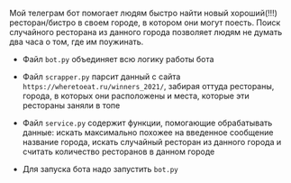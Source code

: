 Мой телеграм бот помогает людям быстро найти новый хороший(!!!) ресторан/бистро в своем городе, в котором они могут поесть. Поиск случайного ресторана из данного города позволяет людям не думать два часа о том, где им поужинать.

- Файл `bot.py` объединяет всю логику работы бота
- Файл `scrapper.py` парсит данный с сайта `https://wheretoeat.ru/winners_2021/`, забирая оттуда рестораны, города, в которых они расположены и места, которые эти рестораны заняли в топе
- Файл `service.py` содержит функции, помогающие обрабатывать данные: искать максимально похожее на введенное сообщение название города, искать случайный ресторан из данного города и считать количество ресторанов в данном городе

- Для запуска бота надо запустить `bot.py`
